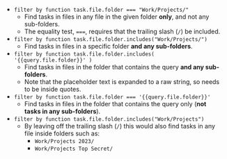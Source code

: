 <!-- placeholder to force blank line before included text -->

- ```filter by function task.file.folder === "Work/Projects/"```
    - Find tasks in files in any file in the given folder **only**, and not any sub-folders.
    - The equality test, `===`, requires that the trailing slash (`/`) be included.
- ```filter by function task.file.folder.includes("Work/Projects/")```
    - Find tasks in files in a specific folder **and any sub-folders**.
- ```filter by function task.file.folder.includes( '{{query.file.folder}}' )```
    - Find tasks in files in the folder that contains the query **and any sub-folders**.
    - Note that the placeholder text is expanded to a raw string, so needs to be inside quotes.
- ```filter by function task.file.folder === '{{query.file.folder}}'```
    - Find tasks in files in the folder that contains the query only (**not tasks in any sub-folders**).
- ```filter by function task.file.folder.includes("Work/Projects")```
    - By leaving off the trailing slash (`/`) this would also find tasks in any file inside folders such as:
        - `Work/Projects 2023/`
        - `Work/Projects Top Secret/`


<!-- placeholder to force blank line after included text -->
